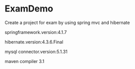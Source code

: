 # ExamDemo
Create a project for exam by using spring mvc and hibernate

springframework.version:4.1.7

hibernate.version:4.3.6.Final

mysql connector.version:5.1.31

maven compiler 3.1

